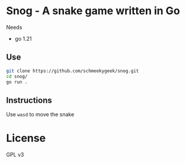 # Snog - A snake game written in Go
Needs
- go 1.21

## Use
```bash
git clone https://github.com/schmeekygeek/snog.git
cd snog/
go run .
```

## Instructions
Use `wasd` to move the snake

# License
GPL v3
